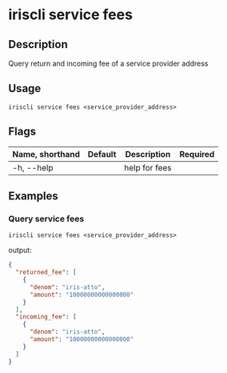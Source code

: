 # iriscli service fees 

## Description

Query return and incoming fee of a service provider address

## Usage

```
iriscli service fees <service_provider_address>
```

## Flags

| Name, shorthand       | Default                 | Description                                                                                                                                           | Required |
| --------------------- | ----------------------- | ----------------------------------------------------------------------------------------------------------------------------------------------------- | -------- |
| -h, --help            |                         | help for fees                                                                                                                                         |          |

## Examples

### Query service fees

```shell
iriscli service fees <service_provider_address>
```

output:

```json
{
  "returned_fee": [
    {
      "denom": "iris-atto",
      "amount": "10000000000000000"
    }
  ],
  "incoming_fee": [
    {
      "denom": "iris-atto",
      "amount": "10000000000000000"
    }
  ]
}
```


